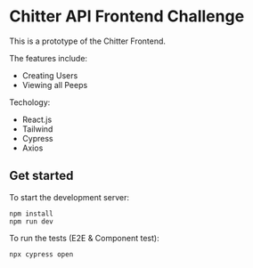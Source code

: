 # Chitter API Frontend Challenge

This is a prototype of the Chitter Frontend. 

The features include:
* Creating Users
* Viewing all Peeps 

Techology:
- React.js
- Tailwind
- Cypress
- Axios

## Get started

To start the development server:
```
npm install
npm run dev
```

To run the tests (E2E & Component test):
```
npx cypress open
```
